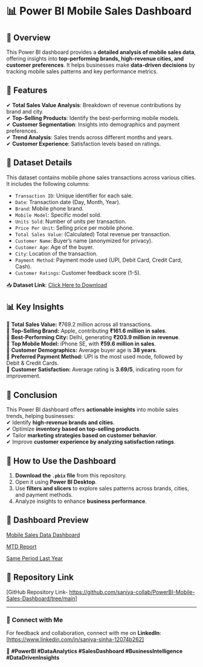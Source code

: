 # 📊 Power BI Mobile Sales Dashboard  

## 📌 Overview  
This Power BI dashboard provides a **detailed analysis of mobile sales data**, offering insights into **top-performing brands, high-revenue cities, and customer preferences**. It helps businesses make **data-driven decisions** by tracking mobile sales patterns and key performance metrics.

## 🎯 Features  
✔ **Total Sales Value Analysis**: Breakdown of revenue contributions by brand and city.  
✔ **Top-Selling Products**: Identify the best-performing mobile models.  
✔ **Customer Segmentation**: Insights into demographics and payment preferences.  
✔ **Trend Analysis**: Sales trends across different months and years.  
✔ **Customer Experience**: Satisfaction levels based on ratings.  

## 📂 Dataset Details  
This dataset contains mobile phone sales transactions across various cities. It includes the following columns:  

- `Transaction ID`: Unique identifier for each sale.  
- `Date`: Transaction date (Day, Month, Year).  
- `Brand`: Mobile phone brand.  
- `Mobile Model`: Specific model sold.  
- `Units Sold`: Number of units per transaction.  
- `Price Per Unit`: Selling price per mobile phone.  
- `Total Sales Value`: (Calculated) Total revenue per transaction.  
- `Customer Name`: Buyer’s name (anonymized for privacy).  
- `Customer Age`: Age of the buyer.  
- `City`: Location of the transaction.  
- `Payment Method`: Payment mode used (UPI, Debit Card, Credit Card, Cash).  
- `Customer Ratings`: Customer feedback score (1-5).  

📥 **Dataset Link**: [Click Here to Download](https://github.com/saniya-collab/PowerBI-Mobile-Sales-Dashboard/blob/352caacbb92394cccdde1eb07ea119ff500b4fb5/Mobile%20Sales%20Data.xlsx)  

## 📊 Key Insights  
🔹 **Total Sales Value:** ₹769.2 million across all transactions.  
🔹 **Top-Selling Brand:** Apple, contributing **₹161.6 million in sales**.  
🔹 **Best-Performing City:** Delhi, generating **₹203.9 million in revenue**.  
🔹 **Top Mobile Model:** iPhone SE, with **₹59.6 million in sales**.  
🔹 **Customer Demographics:** Average buyer age is **38 years**.  
🔹 **Preferred Payment Method:** UPI is the most used mode, followed by Debit & Credit Cards.  
🔹 **Customer Satisfaction:** Average rating is **3.69/5**, indicating room for improvement.  

## 📌 Conclusion  
This Power BI dashboard offers **actionable insights** into mobile sales trends, helping businesses:  
✔ Identify **high-revenue brands and cities**.  
✔ Optimize **inventory based on top-selling products**.  
✔ Tailor **marketing strategies based on customer behavior**.  
✔ Improve **customer experience by analyzing satisfaction ratings**.  

## 🚀 How to Use the Dashboard  
1. **Download the `.pbix` file** from this repository.  
2. Open it using **Power BI Desktop**.  
3. Use **filters and slicers** to explore sales patterns across brands, cities, and payment methods.  
4. Analyze insights to enhance **business performance**.  

## 📸 Dashboard Preview  
[Mobile Sales Data Dashboard](https://github.com/saniya-collab/PowerBI-Mobile-Sales-Dashboard/blob/a3b381123c9275613e29ace934b415597c24d9ce/Mobile%20Sales%20Data%20Dashboard.png)

[MTD Report](https://github.com/saniya-collab/PowerBI-Mobile-Sales-Dashboard/blob/8af74a2f85efa6a4a320f413b1fee9955423b324/MTD%20Report%20Dashboard.png)

[Same Period Last Year](https://github.com/saniya-collab/PowerBI-Mobile-Sales-Dashboard/blob/ebd79c0991d54513d4f01c63e4e81a5050c09cac/Same%20Period%20Last%20Year%20Dashboard.png)
  

## 🔗 Repository Link  
[GitHub Repository Link- https://github.com/saniya-collab/PowerBI-Mobile-Sales-Dashboard/tree/main]  

---

### 👥 Connect with Me  
For feedback and collaboration, connect with me on **LinkedIn**: [https://www.linkedin.com/in/saniya-sinha-12074b262]  

📢 **#PowerBI #DataAnalytics #SalesDashboard #BusinessIntelligence #DataDrivenInsights**  
